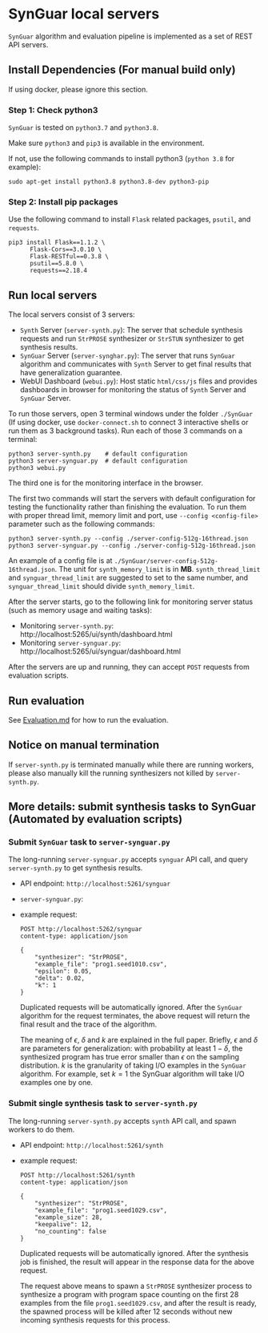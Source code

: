 # SynGuar local servers

`SynGuar` algorithm and evaluation pipeline is implemented as a set of REST API servers. 

## Install Dependencies (For manual build only)

If using docker, please ignore this section.
### Step 1: Check python3
`SynGuar` is tested on `python3.7` and `python3.8`.

Make sure `python3` and `pip3` is available in the environment.

If not, use the following commands to install python3 (`python 3.8` for example):
```
sudo apt-get install python3.8 python3.8-dev python3-pip
```

### Step 2: Install pip packages
Use the following command to install `Flask` related packages, `psutil`, and `requests`.
```
pip3 install Flask==1.1.2 \
      Flask-Cors==3.0.10 \
      Flask-RESTful==0.3.8 \
      psutil==5.8.0 \
      requests==2.18.4
```

## Run local servers

The local servers consist of 3 servers:

- `Synth` Server (`server-synth.py`): The server that schedule synthesis requests and run `StrPROSE` synthesizer or `StrSTUN` synthesizer to get synthesis results.
- `SynGuar` Server (`server-synghar.py`): The server that runs `SynGuar` algorithm and communicates with `Synth` Server to get final results that have generalization guarantee.
- WebUI Dashboard (`webui.py`): Host static `html/css/js` files and provides dashboards in browser for monitoring the status of `Synth` Server and `SynGuar` Server. 

To run those servers, open 3 terminal windows under the folder `./SynGuar` (If using docker, use `docker-connect.sh` to connect 3 interactive shells or run them as 3 background tasks). Run each of those 3 commands on a terminal:
```
python3 server-synth.py    # default configuration
python3 server-synguar.py  # default configuration
python3 webui.py
```

The third one is for the monitoring interface in the browser.

The first two commands will start the servers with default configuration for testing the functionality rather than finishing the evaluation. To run them with proper thread limit, memory limit and port, use `--config <config-file>` parameter such as the following commands:
```
python3 server-synth.py --config ./server-config-512g-16thread.json
python3 server-synguar.py --config ./server-config-512g-16thread.json
```
An example of a config file is at `./SynGuar/server-config-512g-16thread.json`. The unit for `synth_memory_limit` is in **MB**. `synth_thread_limit` and `synguar_thread_limit` are suggested to set to the same number, and 
`synguar_thread_limit` should divide `synth_memory_limit`.

After the server starts, go to the following link for monitoring server status (such as memory usage and waiting tasks):
- Monitoring `server-synth.py`:  http://localhost:5265/ui/synth/dashboard.html
- Monitoring `server-synguar.py`:  http://localhost:5265/ui/synguar/dashboard.html

After the servers are up and running, they can accept  `POST` requests from evaluation scripts.

## Run evaluation

See [Evaluation.md](./Evaluation.md) for how to run the evaluation.

## Notice on manual termination

If `server-synth.py` is terminated manually while there are running workers, please 
also manually kill the running synthesizers not killed by `server-synth.py`.

## More details: submit synthesis tasks to SynGuar (Automated by evaluation scripts)

### Submit `SynGuar` task to `server-synguar.py`

The long-running `server-synguar.py` accepts `synguar` API call, and query `server-synth.py` to get synthesis results.

- API endpoint: `http://localhost:5261/synguar`
- `server-synguar.py`:

- example request:

  ```
  POST http://localhost:5262/synguar
  content-type: application/json

  {
      "synthesizer": "StrPROSE",
      "example_file": "prog1.seed1010.csv",
      "epsilon": 0.05,
      "delta": 0.02,
      "k": 1
  }
  ```

  Duplicated requests will be automatically ignored. After the `SynGuar` algorithm for the request terminates, the above request will return the final result and the trace of the algorithm. 

  The meaning of $\epsilon$, $\delta$ and $k$ are explained in the full paper. Briefly, $\epsilon$ and $\delta$ are parameters for generalization: with probability at least $1-\delta$, the synthesized program has true error smaller than $\epsilon$ on the sampling distribution. $k$ is the granularity of taking I/O examples in the `SynGuar` algorithm. For example, set $k = 1$ the SynGuar algorithm will take I/O examples one by one.

### Submit single synthesis task to `server-synth.py`
The long-running `server-synth.py` accepts `synth` API call, and spawn workers to do them.

- API endpoint: `http://localhost:5261/synth`

- example request:
  ```
  POST http://localhost:5261/synth
  content-type: application/json

  {
      "synthesizer": "StrPROSE",
      "example_file": "prog1.seed1029.csv",
      "example_size": 28,
      "keepalive": 12,
      "no_counting": false
  }
  ```

  Duplicated requests will be automatically ignored. After the synthesis job is finished, the result will appear in the response data for the above request.

  The request above means to spawn a `StrPROSE` synthesizer process to synthesize a program with program space counting on the first 28 examples from the file `prog1.seed1029.csv`, and after the result is ready, the spawned process will be killed after 12 seconds without new incoming synthesis requests for this process. 